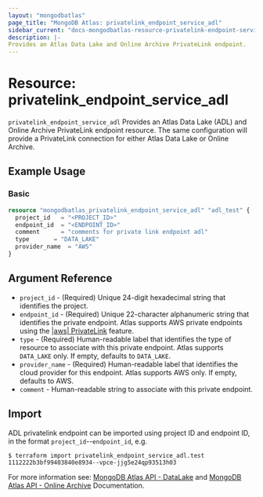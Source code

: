 ```yaml
---
layout: "mongodbatlas"
page_title: "MongoDB Atlas: privatelink_endpoint_service_adl"
sidebar_current: "docs-mongodbatlas-resource-privatelink-endpoint-service-adl"
description: |-
Provides an Atlas Data Lake and Online Archive PrivateLink endpoint.
---
```



# Resource: privatelink_endpoint_service_adl

`privatelink_endpoint_service_adl` Provides an Atlas Data Lake (ADL) and Online Archive PrivateLink endpoint resource.   The same configuration will provide a PrivateLink connection for either Atlas Data Lake or Online Archive.

## Example Usage

### Basic
```terraform
resource "mongodbatlas_privatelink_endpoint_service_adl" "adl_test" {
  project_id   = "<PROJECT_ID>"
  endpoint_id  = "<ENDPOINT_ID>"
  comment      = "comments for private link endpoint adl"
  type		 = "DATA_LAKE"
  provider_name	 = "AWS"
}
```


## Argument Reference

* `project_id` - (Required) Unique 24-digit hexadecimal string that identifies the project.
* `endpoint_id` - (Required) Unique 22-character alphanumeric string that identifies the private endpoint. Atlas supports AWS private endpoints using the [|aws| PrivateLink](https://aws.amazon.com/privatelink/) feature.
* `type` - (Required) Human-readable label that identifies the type of resource to associate with this private endpoint. Atlas supports `DATA_LAKE` only. If empty, defaults to `DATA_LAKE`.
* `provider_name` - (Required) Human-readable label that identifies the cloud provider for this endpoint. Atlas supports AWS only. If empty, defaults to AWS.
* `comment` - Human-readable string to associate with this private endpoint.

## Import

ADL privatelink endpoint can be imported using project ID and endpoint ID, in the format `project_id`--`endpoint_id`, e.g.

```
$ terraform import privatelink_endpoint_service_adl.test 1112222b3bf99403840e8934--vpce-jjg5e24qp93513h03
```

For more information see: [MongoDB Atlas API - DataLake](https://docs.mongodb.com/datalake/reference/api/datalakes-api/)  and [MongoDB Atlas API - Online Archive](https://docs.atlas.mongodb.com/reference/api/online-archive/) Documentation.
